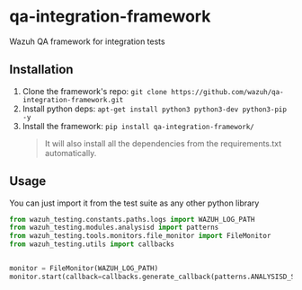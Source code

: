 # qa-integration-framework
Wazuh QA framework for integration tests

## Installation

1. Clone the framework's repo: `git clone https://github.com/wazuh/qa-integration-framework.git`
2. Install python deps: `apt-get install python3 python3-dev python3-pip -y`
3. Install the framework: `pip install qa-integration-framework/`
    > It will also install all the dependencies from the requirements.txt automatically.

## Usage

You can just import it from the test suite as any other python library
```python
from wazuh_testing.constants.paths.logs import WAZUH_LOG_PATH
from wazuh_testing.modules.analysisd import patterns
from wazuh_testing.tools.monitors.file_monitor import FileMonitor
from wazuh_testing.utils import callbacks


monitor = FileMonitor(WAZUH_LOG_PATH)
monitor.start(callback=callbacks.generate_callback(patterns.ANALYSISD_STARTED))

```
